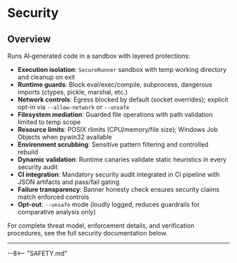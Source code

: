 # Security

## Overview

Runs AI‑generated code in a sandbox with layered protections:

- **Execution isolation**: `SecureRunner` sandbox with temp working directory and cleanup on exit
- **Runtime guards**: Block eval/exec/compile, subprocess, dangerous imports (ctypes, pickle, marshal, etc.)
- **Network controls**: Egress blocked by default (socket overrides); explicit opt-in via `--allow-network` or `--unsafe`
- **Filesystem mediation**: Guarded file operations with path validation limited to temp scope
- **Resource limits**: POSIX rlimits (CPU/memory/file size); Windows Job Objects when pywin32 available
- **Environment scrubbing**: Sensitive pattern filtering and controlled rebuild
- **Dynamic validation**: Runtime canaries validate static heuristics in every security audit
- **CI integration**: Mandatory security audit integrated in CI pipeline with JSON artifacts and pass/fail gating
- **Failure transparency**: Banner honesty check ensures security claims match enforced controls
- **Opt-out**: `--unsafe` mode (loudly logged, reduces guardrails for comparative analysis only)

For complete threat model, enforcement details, and verification procedures, see the full security documentation below.

---

--8<-- "SAFETY.md"

